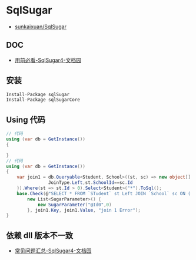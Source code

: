 # SqlSugar

- [sunkaixuan/SqlSugar](https://github.com/sunkaixuan/SqlSugar)

## DOC

- [用前必看-SqlSugar4-文档园](http://www.codeisbug.com/Doc/8/1121)

## 安装

```C#
Install-Package sqlSugar
Install-Package sqlSugarCore
```

## Using 代码

```C#
// 代码
using (var db = GetInstance())
{

}
// 代码
using (var db = GetInstance())
{
    var join1 = db.Queryable<Student, School>((st, sc) => new object[] {
                JoinType.Left,st.SchoolId==sc.Id
    }).Where(st => st.Id > 0).Select<Student>("*").ToSql();
    base.Check(@"SELECT * FROM `STudent` st Left JOIN `School` sc ON ( `st`.`SchoolId` = `sc`.`Id` )   WHERE ( `st`.`ID` > @Id0 ) ",
        new List<SugarParameter>() {
            new SugarParameter("@Id0",0)
        }, join1.Key, join1.Value, "join 1 Error");
}
```

## 依赖 dll 版本不一致

- [常见问题汇总-SqlSugar4-文档园](http://www.codeisbug.com/Doc/8/1154)
